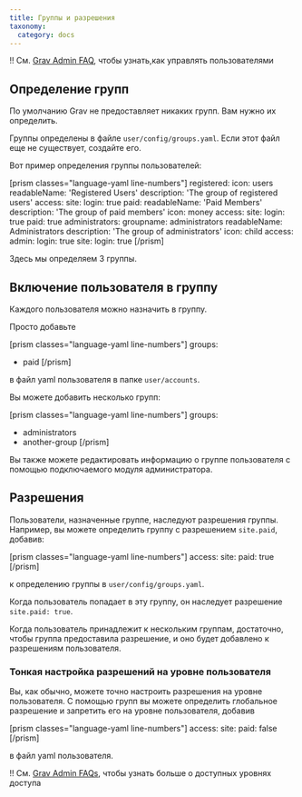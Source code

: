 ```yaml
---
title: Группы и разрешения
taxonomy:
  category: docs
---
```


!! См. [Grav Admin FAQ](https://learn.getgrav.org/admin-panel/faq#adding-and-managing-users), чтобы узнать,как управлять пользователями

## Определение групп

По умолчанию Grav не предоставляет никаких групп. Вам нужно их определить.

Группы определены в файле `user/config/groups.yaml`. Если этот файл еще не существует, создайте его.

Вот пример определения группы пользователей:

[prism classes="language-yaml line-numbers"]
registered:
  icon: users
  readableName: 'Registered Users'
  description: 'The group of registered users'
  access:
    site:
      login: true
paid:
  readableName: 'Paid Members'
  description: 'The group of paid members'
  icon: money
  access:
    site:
      login: true
      paid: true
administrators:
  groupname: administrators
  readableName: Administrators
  description: 'The group of administrators'
  icon: child
  access:
    admin:
      login: true
    site:
      login: true
[/prism]

Здесь мы определяем 3 группы.

## Включение пользователя в группу

Каждого пользователя можно назначить в группу.

Просто добавьте

[prism classes="language-yaml line-numbers"]
groups:
  - paid
[/prism]

в файл yaml пользователя в папке `user/accounts`.

Вы можете добавить несколько групп:

[prism classes="language-yaml line-numbers"]
groups:
  - administrators
  - another-group
[/prism]

Вы также можете редактировать информацию о группе пользователя с помощью подключаемого модуля администратора.

## Разрешения

Пользователи, назначенные группе, наследуют разрешения группы. Например, вы можете определить группу с разрешением `site.paid`, добавив:

[prism classes="language-yaml line-numbers"]
access:
  site:
    paid: true
[/prism]

к определению группы в `user/config/groups.yaml`.

Когда пользователь попадает в эту группу, он наследует разрешение `site.paid: true`.

Когда пользователь принадлежит к нескольким группам, достаточно, чтобы группа предоставила разрешение, и оно будет добавлено к разрешениям пользователя.

### Тонкая настройка разрешений на уровне пользователя

Вы, как обычно, можете точно настроить разрешения на уровне пользователя. С помощью групп вы можете определить глобальное разрешение и запретить его на уровне пользователя, добавив

[prism classes="language-yaml line-numbers"]
access:
  site:
    paid: false
[/prism]

в файл yaml пользователя.

!! См. [Grav Admin FAQs](https://learn.getgrav.org/16/admin-panel/faq#managing-acl), чтобы узнать больше о доступных уровнях доступа
